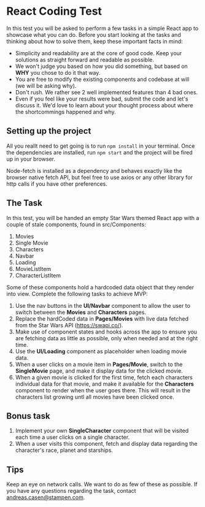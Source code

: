 # React Coding Test

In this test you will be asked to perform a few tasks in a simple React app to showcase what you can do. Before you start looking at the tasks and thinking about how to solve them, keep these important facts in mind:

* Simplicity and readability are at the core of good code. Keep your solutions as straight forward and readable as possible.
* We won't judge you based on how you did something, but based on **WHY** you chose to do it that way.
* You are free to modify the existing components and codebase at will (we will be asking why).
* Don't rush. We rather see 2 well implemented features than 4 bad ones.
* Even if you feel like your results were bad, submit the code and let's discuss it. We'd love to learn about your thought process about where the shortcommings happened and why.

##	Setting up the project

All you reallt need to get going is to run ```npm install``` in your terminal.
Once the dependencies are installed, run ```npm start``` and the project will be fired up in your browser.

Node-fetch is installed as a dependency and behaves exactly like the browser native fetch API, but feel free to use axios or any other library for http calls if you have other preferences.

##	The Task

In this test, you will be handed an empty Star Wars themed React app with a couple of stale components, found in src/Components:
1. Movies
2. Single Movie
3. Characters
4. Navbar
5. Loading
6. MovieListItem
7. CharacterListItem

Some of these components hold a hardcoded data object that they render into view. Complete the following tasks to achieve MVP:

1. Use the nav buttons in the **UI/Navbar** component to allow the user to switch between the **Movies** and **Characters** pages.
2. Replace the hardCoded data in **Pages/Movies** with live data fetched from the Star Wars API (https://swapi.co/).
3. Make use of component states and hooks across the app to ensure you are fetching data as little as possible, only when needed and at the right time.
4. Use the **UI/Loading** component as placeholder when loading movie data.
5. When a user clicks on a movie item in **Pages/Movie**, switch to the **SingleMovie** page, and make it display data for the clicked movie.
6. When a given movie is clicked for the first time, fetch each characters individual data for that movie, and make it available for the **Characters** component to render when the user goes there. This will result in the characters list growing untl all movies have been clicked once.

##	Bonus task

1. Implement your own **SingleCharacter** component that will be visited each time a user clicks on a single character.
2. When a user visits this component, fetch and display data regarding the character's race, planet and starships.

## Tips

Keep an eye on network calls. We want to do as few of these as possible.
If you have any questions regarding the task, contact andreas.casen@stampen.com.

